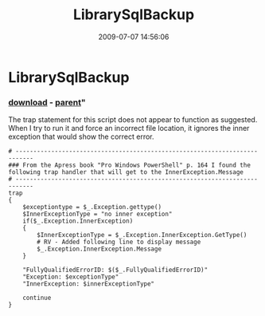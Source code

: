 ﻿---
pid:            1202
parent:         1188
children:       
poster:         Richard Vantreas
title:          LibrarySqlBackup
date:           2009-07-07 14:56:06
format:         posh
---

# LibrarySqlBackup

### [download](1202.ps1) - [parent](1188.md)"

The trap statement for this script does not appear to function as suggested.  When I try to run it and force an incorrect file location, it ignores the inner exception that would show the correct error.

```posh
# ---------------------------------------------------------------------------
### From the Apress book "Pro Windows PowerShell" p. 164 I found the following trap handler that will get to the InnerException.Message
# ---------------------------------------------------------------------------
trap
{
    $exceptiontype = $_.Exception.gettype()
    $InnerExceptionType = "no inner exception"
    if($_.Exception.InnerException)
    {
        $InnerExceptionType = $_.Exception.InnerException.GetType()
        # RV - Added following line to display message
        $_.Exception.InnerException.Message
    }

    "FullyQualifiedErrorID: $($_.FullyQualifiedErrorID)"
    "Exception: $exceptionType"
    "InnerException: $innerExceptionType"

    continue
}
```
